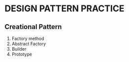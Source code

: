 # DESIGN PATTERN PRACTICE

## Creational Pattern
1. Factory method
2. Abstract Factory
3. Builder
4. Prototype